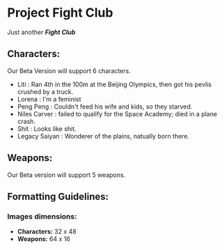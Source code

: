 # Project Fight Club
Just another ***Fight Club***
## Characters:
 Our Beta Version will support 6 characters.
  * Liti : Ran 4th in the 100m at the Beijing Olympics, then got his pevlis crushed by a truck.
  * Lorena : I'm a feminist 
  * Peng Peng : Couldn't feed his wife and kids, so they starved.
  * Niles Carver : failed to qualify for the Space Academy; died in a plane crash.
  * Shit : Looks like shit.
  * Legacy Saiyan : Wonderer of the plains, natually born there.
  
## Weapons:
Our Beta version will support 5 weapons. 

## Formatting Guidelines:

### Images dimensions:
  * **Characters:** 32 x 48
  * **Weapons:** 64 x 16
    
